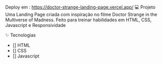Deploy em : https://doctor-strange-landing-page.vercel.app/
💻 Projeto
Uma Landing Page criada com inspiração no filme Doctor Strange in the Multiverse of Madness. Feito para treinar habilidades em HTML, CSS, Javascript e Responsividade

✨ Tecnologias
- [] HTML
- [] CSS
- [] Javascript